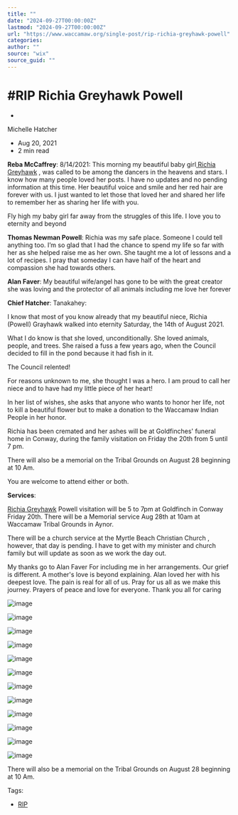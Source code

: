 ```yaml
---
title: ""
date: "2024-09-27T00:00:00Z"
lastmod: "2024-09-27T00:00:00Z"
url: "https://www.waccamaw.org/single-post/rip-richia-greyhawk-powell"
categories:
author: ""
source: "wix"
source_guid: ""
---
```


# #RIP Richia Greyhawk Powell

-

Michelle Hatcher
- Aug 20, 2021
- 2 min read

**Reba McCaffrey**: 8/14/2021: This morning my beautiful baby girl[ ](https://www.facebook.com/richia.greyhawk?__cft__[0]=AZVf1pNV4vqjDg165xZQoiCx38oKkXc3JP7TgHxZ5wQ5hO6Ld40PcbNrJCZ0z8c-dSh3yxmpRnBgXfFXHNo8rLh7w-GnbkPZMnAEv8eg-AjXqmJ68zWoOI_OvyKVkAY2U-E&__tn__=-)[Richia Greyhawk](https://www.facebook.com/richia.greyhawk?__cft__[0]=AZVf1pNV4vqjDg165xZQoiCx38oKkXc3JP7TgHxZ5wQ5hO6Ld40PcbNrJCZ0z8c-dSh3yxmpRnBgXfFXHNo8rLh7w-GnbkPZMnAEv8eg-AjXqmJ68zWoOI_OvyKVkAY2U-E&__tn__=-) , was called to be among the dancers in the heavens and stars. I know how many people loved her posts. I have no updates and no pending information at this time.  Her beautiful voice and smile and her red hair are forever with us. I just wanted to let those that loved her and shared her life to remember her as  sharing her life with you.

Fly high my baby girl far away from the struggles of this life. I love you to eternity and beyond

**Thomas Newman Powell**: Richia was my safe place. Someone I could tell anything too. I’m so glad that I had the chance to spend my life so far with her as she helped raise me as her own. She taught me a lot of lessons and a lot of recipes. I pray that someday I can have half of the heart and compassion she had towards others.

**Alan Faver**: My beautiful wife/angel has gone to be with the great creator she was loving and the protector of all animals including me love her forever

**Chief Hatcher**: Tanakahey:

I know that most of you know already that my beautiful niece, Richia (Powell) Grayhawk walked into eternity Saturday, the 14th of August 2021.

What I do know is that she loved, unconditionally. She loved animals, people, and trees. She raised a fuss a few years ago, when the Council decided to fill in the pond because it had fish in it.

The Council relented!

For reasons unknown to me, she thought I was a hero. I am proud to call her niece and to have had my little piece of her heart!

In her list of wishes, she asks that anyone who wants to honor her life, not to kill a beautiful flower but to make a donation to the Waccamaw Indian People in her honor.

Richia has been cremated and her ashes will be at Goldfinches'  funeral home in Conway, during the family visitation on Friday the 20th from 5 until 7 pm.

There will also be a memorial on the Tribal Grounds on August 28 beginning at 10 Am.

You are welcome to attend either or both.

**Services**:

[Richia Greyhawk](https://www.facebook.com/richia.greyhawk?__cft__[0]=AZXlrHfPit2jUn07SpvfNw0LyrmMdL1-svf6H1yus_Is-_JL4NYkl6JNXiohTCMXkpGBwXCQjR7GtcFvLw_KVM_PZKutxf4rpQ9GY9svpTv20Wr4zMESHZRcQra1ia09ZPo&__tn__=-) Powell visitation will be 5 to 7pm at Goldfinch in Conway Friday 20th. There will be a Memorial service Aug 28th at 10am at Waccamaw Tribal Grounds in Aynor.

There will be a church service at the Myrtle Beach Christian Church , however, that day is pending. I have to get with my minister and church family but will update as soon as we work the day out.

My thanks go to Alan Faver For including me in her arrangements. Our grief is different. A mother's love is beyond explaining. Alan loved her with his deepest love. The pain is real for all of us. Pray for us all as we make this journey. Prayers of peace and love for everyone. Thank you all for caring

![image](https://static.wixstatic.com/media/98a108_0a1e39bad10d4e5182340de24b610bec~mv2.jpg/v1/fill/w_250,h_250,fp_0.50_0.50,q_30,blur_30/98a108_0a1e39bad10d4e5182340de24b610bec~mv2.jpg)

![image](https://static.wixstatic.com/media/98a108_0a1e39bad10d4e5182340de24b610bec~mv2.jpg/v1/fill/w_323,h_323,fp_0.50_0.50,q_90/98a108_0a1e39bad10d4e5182340de24b610bec~mv2.jpg)

![image](https://static.wixstatic.com/media/98a108_de338ffa54744fb5bf6f75c4135e7196~mv2.jpg/v1/fill/w_251,h_250,fp_0.50_0.50,q_30,blur_30/98a108_de338ffa54744fb5bf6f75c4135e7196~mv2.jpg)

![image](https://static.wixstatic.com/media/98a108_de338ffa54744fb5bf6f75c4135e7196~mv2.jpg/v1/fill/w_324,h_323,fp_0.50_0.50,q_90/98a108_de338ffa54744fb5bf6f75c4135e7196~mv2.jpg)

![image](https://static.wixstatic.com/media/98a108_c6c11b3e7e9d4d8b80b937776b05f8d4~mv2.jpg/v1/fill/w_250,h_250,fp_0.50_0.50,q_30,blur_30/98a108_c6c11b3e7e9d4d8b80b937776b05f8d4~mv2.jpg)

![image](https://static.wixstatic.com/media/98a108_c6c11b3e7e9d4d8b80b937776b05f8d4~mv2.jpg/v1/fill/w_323,h_323,fp_0.50_0.50,q_90/98a108_c6c11b3e7e9d4d8b80b937776b05f8d4~mv2.jpg)

![image](https://static.wixstatic.com/media/98a108_b44f1675e0c1450c991f25e56915cbba~mv2.jpg/v1/fill/w_250,h_250,fp_0.50_0.50,q_30,blur_30/98a108_b44f1675e0c1450c991f25e56915cbba~mv2.jpg)

![image](https://static.wixstatic.com/media/98a108_b44f1675e0c1450c991f25e56915cbba~mv2.jpg/v1/fill/w_323,h_323,fp_0.50_0.50,q_90/98a108_b44f1675e0c1450c991f25e56915cbba~mv2.jpg)

![image](https://static.wixstatic.com/media/98a108_0024459c0ddc4230ba7324299abfcb2f~mv2.jpg/v1/fill/w_251,h_250,fp_0.50_0.50,q_30,blur_30/98a108_0024459c0ddc4230ba7324299abfcb2f~mv2.jpg)

![image](https://static.wixstatic.com/media/98a108_0024459c0ddc4230ba7324299abfcb2f~mv2.jpg/v1/fill/w_324,h_323,fp_0.50_0.50,q_90/98a108_0024459c0ddc4230ba7324299abfcb2f~mv2.jpg)

![image](https://static.wixstatic.com/media/98a108_3080d0bb141c45edb775b3c3c0d7ff14~mv2.jpg/v1/fill/w_203,h_250,fp_0.50_0.50,q_30,blur_30/98a108_3080d0bb141c45edb775b3c3c0d7ff14~mv2.jpg)

![image](https://static.wixstatic.com/media/98a108_3080d0bb141c45edb775b3c3c0d7ff14~mv2.jpg/v1/fill/w_261,h_323,fp_0.50_0.50,q_90/98a108_3080d0bb141c45edb775b3c3c0d7ff14~mv2.jpg)

There will also be a memorial on the Tribal Grounds on August 28 beginning at 10 Am.

Tags:

- [RIP](https://www.waccamaw.org/updates/tags/rip)

